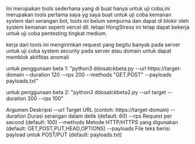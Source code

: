 Ini merupakan tools sederhana yang di buat hanya untuk uji coba,ini merupakan tools pertama saya yg saya buat untuk uji coba kemanan system dari serangan bot, tools ini belum sempurna dan dapat di blokir oleh system kemanan seperti vercel dll. tetapi HongStress ini tetap dapat bekerja untuk uji coba pentesting tingkat medium.

kerja dari tools ini mengirimkan request yang begitu banyak pada server untuk uji coba system security pada server atau domain untuk dapat memblok aktifitas anomali

untuk penggunaan beta 1:
"python3 ddosatckbeta.py --url https://target-domain --duration 120 --rps 200 --methods "GET,POST" --payloads payloads.txt"

untuk penggunaan beta 2:
"python3 ddosatckbeta2.py --url target --duration 300 --rps 100"

Argumen	Deskripsi
--url	Target URL (contoh: https://target-domain)
--duration	Durasi serangan dalam detik (default: 60)
--rps	Request per second (default: 100)
--methods	Metode HTTP/HTTPS yang digunakan (default: GET,POST,PUT,HEAD,OPTIONS)
--payloads	File teks berisi payload untuk POST/PUT (default: payloads.txt)
